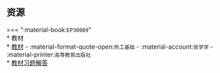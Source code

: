 ## 资源  
=== ":material-book:`EP30009`"  
    * 教材  
        * [教材](https://api.ecylt.top/v1/lanzou_link?url=https://cqu-openlib.lanzout.com/iGgLM23c0gva&type=down) - :material-format-quote-open:`热工基础` - :material-account:`张学学` - :material-printer:`高等教育出版社`  
            * [教材习题解答](https://api.ecylt.top/v1/lanzou_link?url=https://cqu-openlib.lanzout.com/i4EoQ23c0i9a&type=down)  
